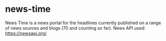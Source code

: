 # news-time
News Time is a news portal for the headlines currently published on a range of news sources and blogs (70 and counting so far).
News API used: https://newsapi.org/
